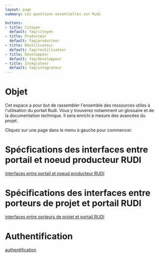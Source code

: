 ```yaml
---
layout: page
summary: Les questions essentielles sur Rudi

buttons:
- title: Citoyen
  default: faq/citoyen
- title: Producteur
  default: faq/producteur
- title: Réutilisateur
  default: faq/reutilisateur
- title: Développeur
  default: faq/developpeur
- title: Intégrateur
  default: faq/integrateur
---
```


# Objet

Cet espace a pour but de rassembler l'ensemble des ressources utiles à l'utilisation du portail Rudi. Vous y trouverez notamment un glossaire et de la documentation technique. Il sera enrichi à mesure des avancées du projet.

Cliquez sur une page dans le menu à gauche pour commencer.

# Spécfications des interfaces entre portail et noeud producteur RUDI

[interfaces entre portail et noeud producteur RUDI](api/contrat-portail-noeud-producteur)

# Spécifications des interfaces entre porteurs de projet et portail RUDI

[interfaces entre porteurs de projet et portail RUDI](api/contrat-portail-porteur)

# Authentification

[authentification](api/authentification)
